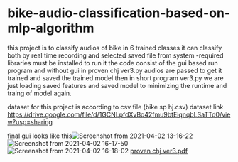 # bike-audio-classification-based-on-mlp-algorithm
this project is to classify audios of bike in 6 trained classes
it can classify both by real time recording and selected saved file from system
 -required libraries must be installed to run it
the code consist of the gui based run program and without gui 
in  proven chj ver3.py       audios are passed to get it trained and saved the trained model
then in  short program ver3.py       we are just loading saved features and saved model to minimizing the runtime
and traing of model again.
 
 
dataset for this project is according to csv file (bike sp hj.csv)
dataset link https://drive.google.com/file/d/1GCNLpfdXvBo42fmu9btEiqnqbLSaTTd0/view?usp=sharing

final gui looks like this![Screenshot from 2021-04-02 13-16-22](https://user-images.githubusercontent.com/77655940/114260927-59f1fb00-99f5-11eb-8747-1e63c85f8852.png)
![Screenshot from 2021-04-02 16-17-50](https://user-images.githubusercontent.com/77655940/114260930-5fe7dc00-99f5-11eb-9a0d-9cce0a710ac3.png)
![Screenshot from 2021-04-02 16-18-02](https://user-images.githubusercontent.com/77655940/114260931-61190900-99f5-11eb-9985-be7513fde4ed.png)
[proven chj ver3.pdf](https://github.com/bhaskar6539/bike-audio-classification-based-on-mlp-algorithm/files/6289348/proven.chj.ver3.pdf)
